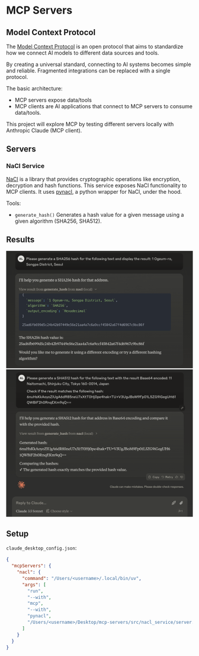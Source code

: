 # MCP Servers

## Model Context Protocol

The [Model Context Protocol](https://modelcontextprotocol.io/introduction) is an open protocol that aims to standardize how we connect AI models to different data sources and tools.

By creating a universal standard, connecting to AI systems becomes simple and reliable. 
Fragmented integrations can be replaced with a single protocol.

The basic architecture:  
- MCP servers expose data/tools  
- MCP clients are AI applications that connect to MCP servers to consume data/tools.

This project will explore MCP by testing different servers locally with Anthropic Claude (MCP client).


## Servers

### NaCl Service

[NaCl](https://nacl.cr.yp.to/) is a library that provides cryptographic operations like encryption, decryption and hash functions. This service exposes NaCl functionality to MCP clients. It uses [pynacl](https://github.com/pyca/pynacl), a python wrapper for NaCl, under the hood.

Tools:
- `generate_hash()`
Generates a hash value for a given message using a given algorithm (SHA256, SHA512).


## Results

<img src="./src/nacl_service/test_integration/test_generate_hash_1.png" width="800px" />
<img src="./src/nacl_service/test_integration/test_generate_hash_2.png" width="800px" />


## Setup

`claude_desktop_config.json`:

```json
{
  "mcpServers": {
    "nacl": {
      "command": "/Users/<username>/.local/bin/uv",
      "args": [
        "run",
        "--with",
        "mcp",
        "--with",
        "pynacl",
        "/Users/<username>/Desktop/mcp-servers/src/nacl_service/server.py"
      ]
    }
  }
}
```